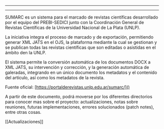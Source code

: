 
---
---

SUMARC  es un sistema para el marcado de revistas científicas desarrollado por el equipo del PREBI-SEDICI junto con la Coordinación General de Revistas Científicas de la Universidad Nacional de La Plata (UNLP).

La iniciativa integra el proceso de marcado y de exportación, permitiendo generar XML JATS en el OJS, la plataforma mediante la cual se gestionan y se publican todas las revistas científicas que son editadas o asistidas en el ámbito den la UNLP.

El sistema permite la conversión automática de los documentos DOCX a XML JATS, su intervención y corrección, y la generación automática de galeradas, integrando en un único documento los metadatos y el contenido del artículo, así como los metadatos de la revista.

Fuente oficial: [https://portalderevistas.unlp.edu.ar/sumarc/]()

A partir de este documento, podrá moverse por los diferentes directorios para conocer mas sobre el proyecto: actualizaciones, notas sobre reuniones, futuras implementaciones, errores solucionados (patch notes), entre otras cosas.

[[Actualizaciones]]
